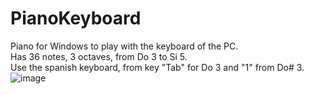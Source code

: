 # PianoKeyboard
Piano for Windows to play with the keyboard of the PC.  
Has 36 notes, 3 octaves, from Do 3 to Si 5.  
Use the spanish keyboard, from key "Tab" for Do 3 and "1" from Do# 3.  
![image](https://user-images.githubusercontent.com/9288262/226111433-eae6b73a-0a92-43c9-b76d-d534c23df5e4.png)

